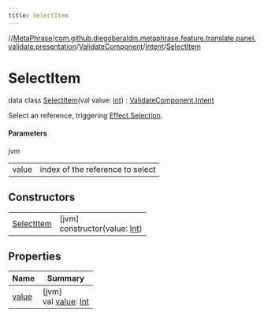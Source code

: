 ```yaml
---
title: SelectItem
---
```

//[MetaPhrase](../../../../../index.html)/[com.github.diegoberaldin.metaphrase.feature.translate.panel.validate.presentation](../../../index.html)/[ValidateComponent](../../index.html)/[Intent](../index.html)/[SelectItem](index.html)



# SelectItem

data class [SelectItem](index.html)(val value: [Int](https://kotlinlang.org/api/latest/jvm/stdlib/kotlin/-int/index.html)) : [ValidateComponent.Intent](../index.html)

Select an reference, triggering [Effect.Selection](../../-effect/-selection/index.html).



#### Parameters


jvm

| | |
|---|---|
| value | index of the reference to select |



## Constructors


| | |
|---|---|
| [SelectItem](-select-item.html) | [jvm]<br>constructor(value: [Int](https://kotlinlang.org/api/latest/jvm/stdlib/kotlin/-int/index.html)) |


## Properties


| Name | Summary |
|---|---|
| [value](value.html) | [jvm]<br>val [value](value.html): [Int](https://kotlinlang.org/api/latest/jvm/stdlib/kotlin/-int/index.html) |

